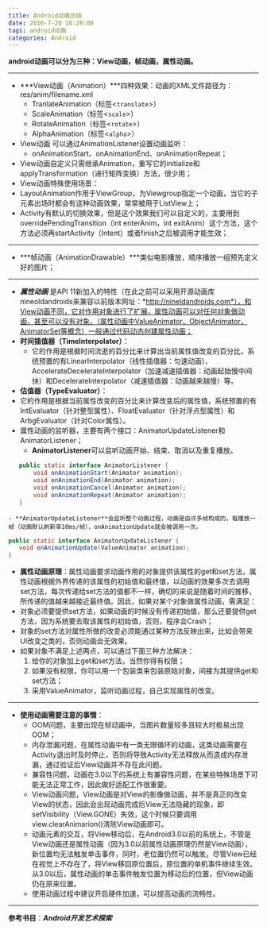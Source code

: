 ```yaml
---
title: Android动画总结
date: 2016-7-20 16:28:08
tags: android动画
categories: Android
---
```



**android动画可以分为三种：View动画，帧动画，属性动画。**


----------


 - ***View动画（Animation）***四种效果：动画的XML文件路径为：res/anim/filename.xml
     - TranlateAnimation（标签<`translate`>）
     - ScaleAnimation（标签<`scale`>）
     - RotateAnimation（标签<`rotate`>）
     - AlphaAnimation（标签<`alpha`>）
 - View动画 可以通过AnimationListener设置动画监听：
     - onAnimationStart、onAnimationEnd、onAnimationRepeat；
 - View动画自定义只需继承Animation，重写它的initialize和applyTransformation（进行矩阵变换）方法，很少用；
 - View动画特殊使用场景：
  - LayoutAnimation作用于ViewGroup，为Viewgroup指定一个动画，当它的子元素出场时都会有这种动画效果，常常被用于ListView上；
  - Activity有默认的切换效果，但是这个效果我们可以自定义的，主要用到overridePendingTransition（int enterAnim，int exitAnim）这个方法，这个方法必须再startActivity（Intent）或者finish之后被调用才能生效；
  


----------


 - ***帧动画（AnimationDrawable）***类似电影播放，顺序播放一组预先定义好的图片；


----------


 - ***属性动画***  是API 11新加入的特性（在此之前可以采用开源动画库nineoldandroids来兼容以前版本网址：*http://nineldandroids.com*），和View动画不同，它对作用对象进行了扩展，属性动画可以对任何对象做动画，甚至可以没有对象。（属性动画中ValueAnimator、ObjectAnimator，AnimatorSet等概念）一般通过代码动态创建属性动画；
 - **时间插值器（TimeInterpolator）**：
    - 它的作用是根据时间流逝的百分比来计算出当前属性值改变的百分比，系统预置的有LinearInterpolator（线性插值器：匀速动画）、AccelerateDecelerateInterpolator（加速减速插值器：动画起始慢中间快）和DecelerateInterpolator（减速插值器：动画越来越慢）等。
 - **估值器（TypeEvaluator）**：
  - 它的作用是根据当前属性改变的百分比来计算改变后的属性值，系统预置的有IntEvaluator（针对整型属性）、FloatEvaluator（针对浮点型属性）和ArbgEvaluator（针对Color属性）。
 - 属性动画的监听器，主要有两个接口：AnimatorUpdateListener和AnimatorListener；
    - **AnimatorListener**可以监听动画开始、结束、取消以及重复播放。

 ```java
    public static interface AnimatorListener {
        void onAnimationStart(Animator animation);
        void onAnimationEnd(Animator animation);
        void onAnimationCancel(Animator animation);
        void onAnimationRepeat(Animator animation);
    }
 ```
    - **AnimatorUpdateListener**会监听整个动画过程，动画是由许多帧构成的，每播放一帧（动画默认刷新率10ms/帧），onAnimationUpdate就会被调用一次。
 ```java
public static interface AnimatorUpdateListener {
    void onAnimationUpdate(ValueAnimator animation);
}
 ```
 - **属性动画原理**：属性动画要求动画作用的对象提供该属性的get和set方法，属性动画根据外界传递的该属性的初始值和最终值，以动画的效果多次去调用set方法，每次传递给set方法的值都不一样，确切的来说是随着时间的推移，所传递的值越来越接近最终值。因此，如果对某个对象做属性动画，需满足：
- 对象必须要提供set方法，如果动画的时候没有传递初始值，那么还要提供get方法，因为系统要去取该属性的初始值，否则，程序会Crash；
- 对象的set方法对属性所做的改变必须能通过某种方法反映出来，比如会带来UI改变之类的，否则动画会无效果。
 - 如果对象不满足上述两点，可以通过下面三种方法解决：
     1. 给你的对象加上get和set方法，当然你得有权限；
     2. 如果没有权限，你可以用一个包装类来包装原始对象，间接为其提供get和set方法；
     3. 采用ValueAnimator，监听动画过程，自己实现属性的改变。


----------


 - **使用动画需要注意的事情**：
    - OOM问题，主要出现在帧动画中，当图片数量较多且较大时极易出现OOM；
    - 内存泄漏问题，在属性动画中有一类无限循环的动画，这类动画需要在Activity退出时及时停止，否则将导致Activity无法释放从而造成内存泄漏，通过验证后View动画并不存在此问题。
    - 兼容性问题，动画在3.0以下的系统上有兼容性问题，在某些特殊场景下可能无法正常工作，因此做好适配工作很重要。
    - View动画问题，View动画是对View的影像做动画，并不是真正的改变View的状态，因此会出现动画完成后View无法隐藏的现象，即setVisibility（View.GONE）失效，这个时候只要调用view.clearAnimarion()清除View动画即可。
    - 动画元素的交互，将View移动后，在Android3.0以前的系统上，不管是View动画还是属性动画（因为3.0以前属性动画原理仍然是View动画），新位置均无法触发单击事件，同时，老位置仍然可以触发。尽管View已经在视觉上不存在了，将View移回原位置后，原位置的单机事件继续生效。从3.0以后，属性动画的单击事件触发位置为移动后的位置，但View动画仍在原来位置。
    - 使用动画过程中建议开启硬件加速，可以提高动画的流畅性。


----------


**参考书目**：***Android开发艺术探索***


